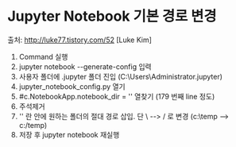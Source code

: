 # Jupyter Notebook 기본 경로 변경 #
출처: http://luke77.tistory.com/52 [Luke Kim]

1. Command 실행
2. jupyter notebook --generate-config 입력
3. 사용자 폴더에 .jupyter 폴더 진입 (C:\Users\Administrator\.jupyter)
4. jupyter_notebook_config.py 열기  
5. #c.NotebookApp.notebook_dir = '' 열찾기 (179 번째 line 정도)
6. 주석제거
7. '' 란 안에 원하는 폴더의 절대 경로 삽입. 단 \ --> / 로 변경 (c:\temp --> c:/temp)
8. 저장 후 jupyter notebook 재실행